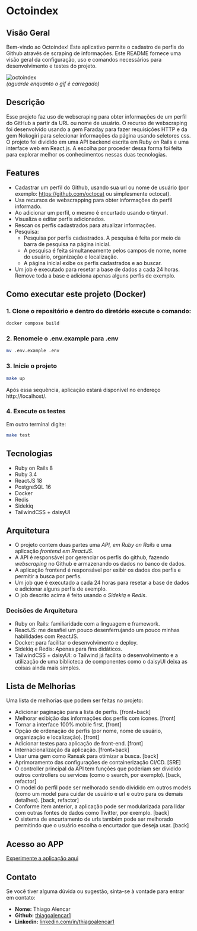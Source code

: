 # Octoindex

## Visão Geral
Bem-vindo ao Octoindex! Este aplicativo permite o cadastro de perfis do Github através de scraping de informações. Este README fornece uma visão geral da configuração, uso e comandos necessários para desenvolvimento e testes do projeto.

![octoindex](https://github.com/user-attachments/assets/1b89463c-1b1b-4127-94ff-0d63d50daeed)
<br />
*(aguarde enquanto o gif é carregado)*


## Descrição
Esse projeto faz uso de webscraping para obter informações de um perfil do GitHub a partir da URL ou nome de usuário. O recurso de webscraping foi desenvolvido usando a gem Faraday para fazer requisições HTTP e da gem Nokogiri para selecionar informações da página usando seletores css.
O projeto foi dividido em uma API backend escrita em Ruby on Rails e uma interface web em React.js. A escolha por proceder dessa forma foi feita para explorar melhor os conhecimentos nessas duas tecnologias.

## Features
- Cadastrar um perfil do Github, usando sua url ou nome de usuário (por exemplo: https://github.com/octocat ou simplesmente octocat).
- Usa recursos de webscrapping para obter informações do perfil informado.
- Ao adicionar um perfil, o mesmo é encurtado usando o tinyurl.
- Visualiza e editar perfis adicionados.
- Rescan os perfis cadastrados para atualizar informações.
- Pesquisa:
  - Pesquisa por perfis cadastrados. A pesquisa é feita por meio da barra de pesquisa na página inicial.
  - A pesquisa é feita simultaneamente pelos campos de nome, nome do usuário, organização e localização.
  - A página inicial exibe os perfis cadastrados e ao buscar.
- Um job é executado para resetar a base de dados a cada 24 horas. Remove toda a base e adiciona apenas alguns perfis de exemplo.

## Como executar este projeto (Docker)
### 1. Clone o repositório e dentro do diretório execute o comando:
```bash
docker compose build
```

### 2. Renomeie o .env.example para .env
```bash
mv .env.example .env
```

### 3. Inicie o projeto
```bash
make up
```
Após essa sequência, aplicação estará disponível no endereço http://localhost/.

### 4. Execute os testes
Em outro terminal digite:
```bash
make test
```
## Tecnologias
- Ruby on Rails 8
- Ruby 3.4
- ReactJS 18
- PostgreSQL 16
- Docker
- Redis
- Sidekiq
- TailwindCSS + daisyUI

## Arquitetura
- O projeto contem duas partes uma *API, em Ruby on Rails* e uma aplicação *frontend em ReactJS*.
- A API é responsável por gerenciar os perfis do github, fazendo *webscraping* no Github e armazenando os dados no banco de dados.
- A aplicação frontend é responsável por exibir os dados dos perfis e permitir a busca por perfis.
- Um job que é executado a cada 24 horas para resetar a base de dados e adicionar alguns perfis de exemplo.
- O job descrito acima é feito usando o *Sidekiq* e *Redis*.

### Decisões de Arquitetura
- Ruby on Rails: familiaridade com a linguagem e framework.
- ReactJS: me desafiei um pouco desenferrujando um pouco minhas habilidades com ReactJS.
- Docker: para facilitar o desenvolvimento e deploy.
- Sidekiq e Redis: Apenas para fins didáticos.
- TailwindCSS + daisyUI: o Tailwind já facilita o desenvolvimento e a utilização de uma biblioteca de componentes como o daisyUI deixa as coisas ainda mais simples.

## Lista de Melhorias
Uma lista de melhorias que podem ser feitas no projeto:
- Adicionar paginação para a lista de perfis. [front+back]
- Melhorar exibição das informações dos perfis com ícones. [front]
- Tornar a interface 100% mobile first. [front]
- Opção de ordenação de perfis (por nome, nome de usuário, organização e localização). [front]
- Adicionar testes para aplicação de front-end. [front]
- Internacionalização da aplicação. [front+back]
- Usar uma gem como Ransak para otimizar a busca. [back]
- Aprimoramento das configurações de containerização CI/CD. [SRE]
- O controller principal da API tem funções que poderiam ser dividido outros controllers ou services (como o search, por exemplo). [back, refactor]
- O model do perfil pode ser melhorado sendo dividido em outros models (como um model para cuidar de usuário e url e outro para os demais detalhes). [back, refactor]
- Conforme item anterior, a aplicação pode ser modularizada para lidar com outras fontes de dados como Twitter, por exemplo. [back]
- O sistema de encurtamento de urls também pode ser melhorado permitindo que o usuário escolha o encurtador que deseja usar. [back]

## Acesso ao APP
[Experimente a aplicação aqui](http://3.145.73.162/)

## Contato
Se você tiver alguma dúvida ou sugestão, sinta-se à vontade para entrar em contato:
- **Nome:** Thiago Alencar
- **Github:** [thiagoalencar1](https://github.com/thiagoalencar1)
- **Linkedin:** [linkedin.com/in/thiagoalencar1](https://www.linkedin.com/in/thiagoalencar1)
